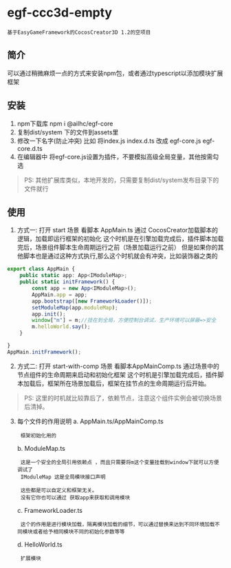 # egf-ccc3d-empty
    基于EasyGameFramework的CocosCreator3D 1.2的空项目

## 简介
可以通过稍微麻烦一点的方式来安装npm包，或者通过typescript以添加模块扩展框架
## 安装
1. npm下载库
npm i @ailhc/egf-core
2. 复制dist/system 下的文件到assets里
3. 修改一下名字(防止冲突) 比如 将index.js index.d.ts 改成 egf-core.js egf-core.d.ts
4. 在编辑器中 将egf-core.js设置为插件，不要模拟高级全局变量，其他按需勾选

>PS: 其他扩展库类似，本地开发的，只需要复制dist/system发布目录下的文件就行
## 使用
1. 方式一:
打开 start 场景
看脚本 AppMain.ts
通过 CocosCreator加载脚本的逻辑，加载即运行框架的初始化
这个时机是在引擎加载完成后，插件脚本加载完后，场景组件脚本生命周期运行之前（场景加载运行之前）
但是如果你的其他脚本也是通过这种方式执行,那么这个时机就会有冲突，比如装饰器之类的

```ts
export class AppMain {
    public static app: App<IModuleMap>;
    public static initFramework() {
        const app = new App<IModuleMap>();
        AppMain.app = app;
        app.bootstrap([new FrameworkLoader()]);
        setModuleMap(app.moduleMap);
        app.init();
        window["m"] = m;//挂在到全局，方便控制台调试，生产环境可以屏蔽=>安全
        m.helloWorld.say();
    }

}
AppMain.initFramework();
```

2. 方式二:
打开 start-with-comp 场景
看脚本AppMainComp.ts
通过场景中的节点组件的生命周期来启动和初始化框架
这个时机是引擎加载完成后，插件脚本加载后，框架所在场景加载后，框架在挂节点的生命周期运行后开始。

>PS: 这里的时机就比较靠后了，依赖节点，注意这个组件实例会被切换场景后清掉。

3. 每个文件的作用说明
    a. AppMain.ts/AppMainComp.ts

        框架初始化用的
    b. ModuleMap.ts

        这是一个安全的全局引用依赖点 ，而且只需要将m这个变量挂载到window下就可以方便调试了
        IModuleMap 这是全局模块接口声明
        
        这些都是可以自定义和框架无关。
        没有它你也可以通过 获取app来获取和调用模块
    c. FrameworkLoader.ts

        这个的作用是进行模块加载，隔离模块加载的细节，可以通过替换来达到不同环境加载不同模块或者给予相同模块不同的初始化参数等等
    d. HelloWorld.ts

        扩展模块